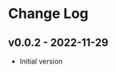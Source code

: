 Change Log
========================================

v0.0.2 - 2022-11-29
----------------------------------------

- Initial version


